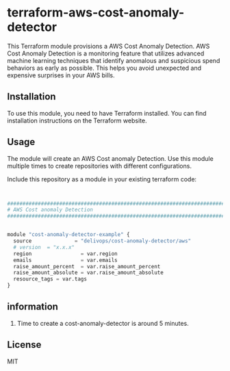 # terraform-aws-cost-anomaly-detector

This Terraform module provisions a AWS Cost Anomaly Detection.
AWS Cost Anomaly Detection is a monitoring feature that utilizes advanced machine learning techniques that identify anomalous and suspicious spend behaviors as early as possible. This helps you avoid unexpected and expensive surprises in your AWS bills.

## Installation

To use this module, you need to have Terraform installed. You can find installation instructions on the Terraform website.

## Usage

The module will create an AWS Cost anomaly Detection.
Use this module multiple times to create repositories with different configurations.

Include this repository as a module in your existing terraform code:

```python


################################################################################
# AWS Cost anomaly Detection
################################################################################


module "cost-anomaly-detector-example" {
  source              = "delivops/cost-anomaly-detector/aws"
  # version  = "x.x.x"
  region                = var.region
  emails                = var.emails
  raise_amount_percent  = var.raise_amount_percent
  raise_amount_absolute = var.raise_amount_absolute
  resource_tags = var.tags
}


```

<!-- BEGIN_TF_DOCS -->

<!-- END_TF_DOCS -->

## information

1. Time to create a cost-anomaly-detector is around 5 minutes.

## License

MIT

